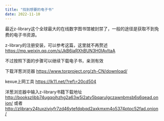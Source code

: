 ```yaml
---
title: "找到想要的电子书"
date: 2022-11-10
---
```

<link rel="stylesheet" type="text/css" href="/common01.css">

最近z-library这个全球最大的在线数字图书馆被封禁了，一般的途径是获取不到免费的电子书资源。

z-library的注册安装，可以参考这篇，这里就不再赘述 https://mp.weixin.qq.com/s/JkB6jaRXhBUN3H0IAvItaA

不过按照下面的步骤可以继续下载电子书，亲测有效

下载洋葱浏览器 https://www.torproject.org/zh-CN/download/

kexue上网工具 https://lk11.net/?ref\=20cd504

洋葱浏览器中输入z-library书籍下载地址
http://bookszlibb74ugqojhzhg2a63w5i2atv5bqarulgczawnbmsb6s6qead.onion/
或者 
http://zlibrary24tuxziyiyfr7zd46ytefdqbqd2axkmxm4o5374ptpc52fad.onion/
